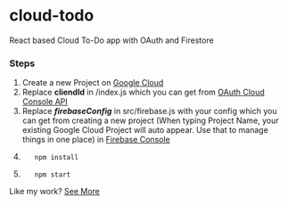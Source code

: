 # cloud-todo

React based Cloud To-Do app with OAuth and Firestore

### Steps

1.  Create a new Project on [Google Cloud](https://console.cloud.google.com/projectcreate)
2.  Replace **cliendId** in /index.js which you can get from [OAuth Cloud Console API](https://console.cloud.google.com/apis/credentials/consent)
3.  Replace **_firebaseConfig_** in src/firebase.js with your config which you can get from creating a new project (When typing Project Name, your existing Google Cloud Project will auto appear. Use that to manage things in one place) in [Firebase Console](https://console.firebase.google.com/)
4.        npm install
5.        npm start

Like my work? [See More](https://akshaybhopani.github.io/portfolio/)
